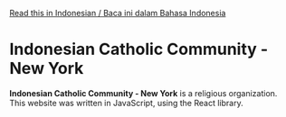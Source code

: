[Read this in Indonesian / Baca ini dalam Bahasa Indonesia](README-id.md)
# Indonesian Catholic Community - New York
**Indonesian Catholic Community - New York** is a religious organization.  
This website was written in JavaScript, using the React library.